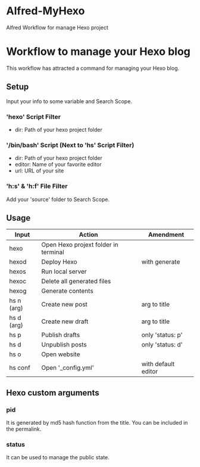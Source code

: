 Alfred-MyHexo
=============

Alfred Workflow for manage Hexo project

# Workflow to manage your Hexo blog

This workflow has attracted a command for managing your Hexo blog.

## Setup
Input your info to some variable and Search Scope.

### 'hexo' Script Filter
* dir: Path of your hexo project folder

### '/bin/bash' Script (Next to 'hs' Script Filter)
* dir: Path of your hexo project folder
* editor: Name of your favorite editor
* url: URL of your site

### 'h:s' & 'h:f' File Filter
Add your 'source' folder to Search Scope.

## Usage
| Input      | Action                               | Amendment           |
| ---------- | ------------------------------------ | ------------------- |
| hexo       | Open Hexo projext folder in terminal |                     |
| hexod      | Deploy  Hexo                         | with generate       |
| hexos      | Run local server                     |                     |
| hexoc      | Delete all generated files           |                     |
| hexog      | Generate contents                    |                     |
| hs n (arg) | Create new post                      | arg to title        |
| hs d (arg) | Create new draft                     | arg to title        |
| hs p       | Publish drafts                       | only 'status: p'    |
| hs d       | Unpublish posts                      | only 'status: d'    |
| hs o       | Open website                         |                     |
| hs conf    | Open '_config.yml'                   | with default editor |

## Hexo custom arguments
### pid
It is generated by md5 hash function from the title. You can be included in the permalink.

### status
It can be used to manage the public state.
